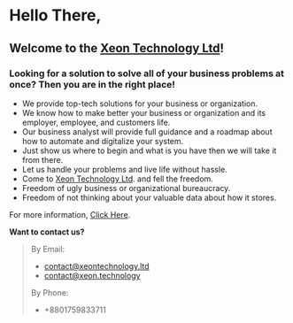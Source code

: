 # Hello There, 

## Welcome to the [Xeon Technology Ltd](https://www.xeontechnology.ltd)!
### Looking for a solution to solve all of your business problems at once? **Then you are in the right place!**

- We provide top-tech solutions for your business or organization.
- We know how to make better your business or organization and its employer, employee, and customers life. 
- Our business analyst will provide full guidance and a roadmap about how to automate and digitalize your system.
- Just show us where to begin and what is you have then we will take it from there.
- Let us handle your problems and live life without hassle.
- Come to [Xeon Technology Ltd](https://www.xeontechnology.ltd). and fell the freedom.
- Freedom of ugly business or organizational bureaucracy.
- Freedom of not thinking about your valuable data about how it stores.

For more information, [Click Here](https://www.xeontechnology.ltd/services).

**Want to contact us?**
> By Email:
>   * contact@xeontechnology.ltd
>   * contact@xeon.technology
> 
> By Phone:
>   * +8801759833711


